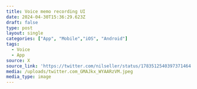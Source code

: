 ```yaml
---
title: Voice memo recording UI
date: 2024-04-30T15:36:29.623Z
draft: false
type: post
layout: single
categories: ["App", "Mobile","iOS", "Android"]
tags:
  - Voice
  - App
source: X
source_link: 'https://twitter.com/nilseller/status/1783512540397371464'
media: /uploads/twitter.com_GMAJkx_WYAARzVM.jpeg
media_type: image
---
```


